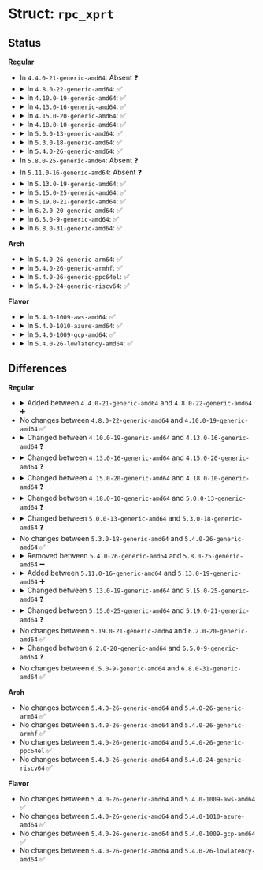 # Struct: <code>rpc_xprt</code>

## Status
<b>Regular</b>
<ul>
<li>
In <code>4.4.0-21-generic-amd64</code>: Absent ❓
</li>
<li>
<details>
<summary>In <code>4.8.0-22-generic-amd64</code>: ✅</summary>

```c
struct rpc_xprt {
    struct kref kref;
    struct rpc_xprt_ops * ops;
    const struct rpc_timeout * timeout;
    struct __kernel_sockaddr_storage addr;
    size_t addrlen;
    int prot;
    long unsigned int cong;
    long unsigned int cwnd;
    size_t max_payload;
    unsigned int tsh_size;
    struct rpc_wait_queue binding;
    struct rpc_wait_queue sending;
    struct rpc_wait_queue pending;
    struct rpc_wait_queue backlog;
    struct list_head free;
    unsigned int max_reqs;
    unsigned int min_reqs;
    atomic_t num_reqs;
    long unsigned int state;
    unsigned char resvport;
    atomic_t swapper;
    unsigned int bind_index;
    struct list_head xprt_switch;
    long unsigned int bind_timeout;
    long unsigned int reestablish_timeout;
    unsigned int connect_cookie;
    struct work_struct task_cleanup;
    struct timer_list timer;
    long unsigned int last_used;
    long unsigned int idle_timeout;
    long unsigned int max_reconnect_timeout;
    spinlock_t transport_lock;
    spinlock_t reserve_lock;
    u32 xid;
    struct rpc_task * snd_task;
    struct svc_xprt * bc_xprt;
    struct svc_serv * bc_serv;
    int bc_alloc_count;
    atomic_t bc_free_slots;
    spinlock_t bc_pa_lock;
    struct list_head bc_pa_list;
    struct list_head recv;
    struct (anon) stat;
    struct net * xprt_net;
    const char * servername;
    const char *[6] address_strings;
    struct dentry * debugfs;
    atomic_t inject_disconnect;
    struct callback_head rcu;
}
```
</details>
</li>
<li>
<details>
<summary>In <code>4.10.0-19-generic-amd64</code>: ✅</summary>

```c
struct rpc_xprt {
    struct kref kref;
    struct rpc_xprt_ops * ops;
    const struct rpc_timeout * timeout;
    struct __kernel_sockaddr_storage addr;
    size_t addrlen;
    int prot;
    long unsigned int cong;
    long unsigned int cwnd;
    size_t max_payload;
    unsigned int tsh_size;
    struct rpc_wait_queue binding;
    struct rpc_wait_queue sending;
    struct rpc_wait_queue pending;
    struct rpc_wait_queue backlog;
    struct list_head free;
    unsigned int max_reqs;
    unsigned int min_reqs;
    atomic_t num_reqs;
    long unsigned int state;
    unsigned char resvport;
    atomic_t swapper;
    unsigned int bind_index;
    struct list_head xprt_switch;
    long unsigned int bind_timeout;
    long unsigned int reestablish_timeout;
    unsigned int connect_cookie;
    struct work_struct task_cleanup;
    struct timer_list timer;
    long unsigned int last_used;
    long unsigned int idle_timeout;
    long unsigned int max_reconnect_timeout;
    spinlock_t transport_lock;
    spinlock_t reserve_lock;
    u32 xid;
    struct rpc_task * snd_task;
    struct svc_xprt * bc_xprt;
    struct svc_serv * bc_serv;
    int bc_alloc_count;
    atomic_t bc_free_slots;
    spinlock_t bc_pa_lock;
    struct list_head bc_pa_list;
    struct list_head recv;
    struct (anon) stat;
    struct net * xprt_net;
    const char * servername;
    const char *[6] address_strings;
    struct dentry * debugfs;
    atomic_t inject_disconnect;
    struct callback_head rcu;
}
```
</details>
</li>
<li>
<details>
<summary>In <code>4.13.0-16-generic-amd64</code>: ✅</summary>

```c
struct rpc_xprt {
    struct kref kref;
    struct rpc_xprt_ops * ops;
    const struct rpc_timeout * timeout;
    struct __kernel_sockaddr_storage addr;
    size_t addrlen;
    int prot;
    long unsigned int cong;
    long unsigned int cwnd;
    size_t max_payload;
    unsigned int tsh_size;
    struct rpc_wait_queue binding;
    struct rpc_wait_queue sending;
    struct rpc_wait_queue pending;
    struct rpc_wait_queue backlog;
    struct list_head free;
    unsigned int max_reqs;
    unsigned int min_reqs;
    atomic_t num_reqs;
    long unsigned int state;
    unsigned char resvport;
    atomic_t swapper;
    unsigned int bind_index;
    struct list_head xprt_switch;
    long unsigned int bind_timeout;
    long unsigned int reestablish_timeout;
    unsigned int connect_cookie;
    struct work_struct task_cleanup;
    struct timer_list timer;
    long unsigned int last_used;
    long unsigned int idle_timeout;
    long unsigned int connect_timeout;
    long unsigned int max_reconnect_timeout;
    spinlock_t transport_lock;
    spinlock_t reserve_lock;
    u32 xid;
    struct rpc_task * snd_task;
    struct svc_xprt * bc_xprt;
    struct svc_serv * bc_serv;
    int bc_alloc_count;
    atomic_t bc_free_slots;
    spinlock_t bc_pa_lock;
    struct list_head bc_pa_list;
    struct list_head recv;
    struct (anon) stat;
    struct net * xprt_net;
    const char * servername;
    const char *[6] address_strings;
    struct dentry * debugfs;
    atomic_t inject_disconnect;
    struct callback_head rcu;
}
```
</details>
</li>
<li>
<details>
<summary>In <code>4.15.0-20-generic-amd64</code>: ✅</summary>

```c
struct rpc_xprt {
    struct kref kref;
    const struct rpc_xprt_ops * ops;
    const struct rpc_timeout * timeout;
    struct __kernel_sockaddr_storage addr;
    size_t addrlen;
    int prot;
    long unsigned int cong;
    long unsigned int cwnd;
    size_t max_payload;
    unsigned int tsh_size;
    struct rpc_wait_queue binding;
    struct rpc_wait_queue sending;
    struct rpc_wait_queue pending;
    struct rpc_wait_queue backlog;
    struct list_head free;
    unsigned int max_reqs;
    unsigned int min_reqs;
    atomic_t num_reqs;
    long unsigned int state;
    unsigned char resvport;
    atomic_t swapper;
    unsigned int bind_index;
    struct list_head xprt_switch;
    long unsigned int bind_timeout;
    long unsigned int reestablish_timeout;
    unsigned int connect_cookie;
    struct work_struct task_cleanup;
    struct timer_list timer;
    long unsigned int last_used;
    long unsigned int idle_timeout;
    long unsigned int connect_timeout;
    long unsigned int max_reconnect_timeout;
    spinlock_t transport_lock;
    spinlock_t reserve_lock;
    spinlock_t recv_lock;
    u32 xid;
    struct rpc_task * snd_task;
    struct svc_xprt * bc_xprt;
    struct svc_serv * bc_serv;
    int bc_alloc_count;
    atomic_t bc_free_slots;
    spinlock_t bc_pa_lock;
    struct list_head bc_pa_list;
    struct list_head recv;
    struct (anon) stat;
    struct net * xprt_net;
    const char * servername;
    const char *[6] address_strings;
    struct dentry * debugfs;
    atomic_t inject_disconnect;
    struct callback_head rcu;
}
```
</details>
</li>
<li>
<details>
<summary>In <code>4.18.0-10-generic-amd64</code>: ✅</summary>

```c
struct rpc_xprt {
    struct kref kref;
    const struct rpc_xprt_ops * ops;
    const struct rpc_timeout * timeout;
    struct __kernel_sockaddr_storage addr;
    size_t addrlen;
    int prot;
    long unsigned int cong;
    long unsigned int cwnd;
    size_t max_payload;
    unsigned int tsh_size;
    struct rpc_wait_queue binding;
    struct rpc_wait_queue sending;
    struct rpc_wait_queue pending;
    struct rpc_wait_queue backlog;
    struct list_head free;
    unsigned int max_reqs;
    unsigned int min_reqs;
    unsigned int num_reqs;
    long unsigned int state;
    unsigned char resvport;
    atomic_t swapper;
    unsigned int bind_index;
    struct list_head xprt_switch;
    long unsigned int bind_timeout;
    long unsigned int reestablish_timeout;
    unsigned int connect_cookie;
    struct work_struct task_cleanup;
    struct timer_list timer;
    long unsigned int last_used;
    long unsigned int idle_timeout;
    long unsigned int connect_timeout;
    long unsigned int max_reconnect_timeout;
    spinlock_t transport_lock;
    spinlock_t reserve_lock;
    spinlock_t recv_lock;
    u32 xid;
    struct rpc_task * snd_task;
    struct svc_xprt * bc_xprt;
    struct svc_serv * bc_serv;
    int bc_alloc_count;
    atomic_t bc_free_slots;
    spinlock_t bc_pa_lock;
    struct list_head bc_pa_list;
    struct list_head recv;
    struct (anon) stat;
    struct net * xprt_net;
    const char * servername;
    const char *[6] address_strings;
    struct dentry * debugfs;
    atomic_t inject_disconnect;
    struct callback_head rcu;
}
```
</details>
</li>
<li>
<details>
<summary>In <code>5.0.0-13-generic-amd64</code>: ✅</summary>

```c
struct rpc_xprt {
    struct kref kref;
    const struct rpc_xprt_ops * ops;
    const struct rpc_timeout * timeout;
    struct __kernel_sockaddr_storage addr;
    size_t addrlen;
    int prot;
    long unsigned int cong;
    long unsigned int cwnd;
    size_t max_payload;
    unsigned int tsh_size;
    struct rpc_wait_queue binding;
    struct rpc_wait_queue sending;
    struct rpc_wait_queue pending;
    struct rpc_wait_queue backlog;
    struct list_head free;
    unsigned int max_reqs;
    unsigned int min_reqs;
    unsigned int num_reqs;
    long unsigned int state;
    unsigned char resvport;
    atomic_t swapper;
    unsigned int bind_index;
    struct list_head xprt_switch;
    long unsigned int bind_timeout;
    long unsigned int reestablish_timeout;
    unsigned int connect_cookie;
    struct work_struct task_cleanup;
    struct timer_list timer;
    long unsigned int last_used;
    long unsigned int idle_timeout;
    long unsigned int connect_timeout;
    long unsigned int max_reconnect_timeout;
    spinlock_t transport_lock;
    spinlock_t reserve_lock;
    spinlock_t queue_lock;
    u32 xid;
    struct rpc_task * snd_task;
    struct list_head xmit_queue;
    struct svc_xprt * bc_xprt;
    struct svc_serv * bc_serv;
    int bc_alloc_count;
    atomic_t bc_free_slots;
    spinlock_t bc_pa_lock;
    struct list_head bc_pa_list;
    struct rb_root recv_queue;
    struct (anon) stat;
    struct net * xprt_net;
    const char * servername;
    const char *[6] address_strings;
    struct dentry * debugfs;
    atomic_t inject_disconnect;
    struct callback_head rcu;
}
```
</details>
</li>
<li>
<details>
<summary>In <code>5.3.0-18-generic-amd64</code>: ✅</summary>

```c
struct rpc_xprt {
    struct kref kref;
    const struct rpc_xprt_ops * ops;
    const struct rpc_timeout * timeout;
    struct __kernel_sockaddr_storage addr;
    size_t addrlen;
    int prot;
    long unsigned int cong;
    long unsigned int cwnd;
    size_t max_payload;
    struct rpc_wait_queue binding;
    struct rpc_wait_queue sending;
    struct rpc_wait_queue pending;
    struct rpc_wait_queue backlog;
    struct list_head free;
    unsigned int max_reqs;
    unsigned int min_reqs;
    unsigned int num_reqs;
    long unsigned int state;
    unsigned char resvport;
    atomic_t swapper;
    unsigned int bind_index;
    struct list_head xprt_switch;
    long unsigned int bind_timeout;
    long unsigned int reestablish_timeout;
    unsigned int connect_cookie;
    struct work_struct task_cleanup;
    struct timer_list timer;
    long unsigned int last_used;
    long unsigned int idle_timeout;
    long unsigned int connect_timeout;
    long unsigned int max_reconnect_timeout;
    atomic_long_t queuelen;
    spinlock_t transport_lock;
    spinlock_t reserve_lock;
    spinlock_t queue_lock;
    u32 xid;
    struct rpc_task * snd_task;
    struct list_head xmit_queue;
    struct svc_xprt * bc_xprt;
    struct svc_serv * bc_serv;
    unsigned int bc_alloc_max;
    unsigned int bc_alloc_count;
    atomic_t bc_slot_count;
    spinlock_t bc_pa_lock;
    struct list_head bc_pa_list;
    struct rb_root recv_queue;
    struct (anon) stat;
    struct net * xprt_net;
    const char * servername;
    const char *[6] address_strings;
    struct dentry * debugfs;
    atomic_t inject_disconnect;
    struct callback_head rcu;
}
```
</details>
</li>
<li>
<details>
<summary>In <code>5.4.0-26-generic-amd64</code>: ✅</summary>

```c
struct rpc_xprt {
    struct kref kref;
    const struct rpc_xprt_ops * ops;
    const struct rpc_timeout * timeout;
    struct __kernel_sockaddr_storage addr;
    size_t addrlen;
    int prot;
    long unsigned int cong;
    long unsigned int cwnd;
    size_t max_payload;
    struct rpc_wait_queue binding;
    struct rpc_wait_queue sending;
    struct rpc_wait_queue pending;
    struct rpc_wait_queue backlog;
    struct list_head free;
    unsigned int max_reqs;
    unsigned int min_reqs;
    unsigned int num_reqs;
    long unsigned int state;
    unsigned char resvport;
    atomic_t swapper;
    unsigned int bind_index;
    struct list_head xprt_switch;
    long unsigned int bind_timeout;
    long unsigned int reestablish_timeout;
    unsigned int connect_cookie;
    struct work_struct task_cleanup;
    struct timer_list timer;
    long unsigned int last_used;
    long unsigned int idle_timeout;
    long unsigned int connect_timeout;
    long unsigned int max_reconnect_timeout;
    atomic_long_t queuelen;
    spinlock_t transport_lock;
    spinlock_t reserve_lock;
    spinlock_t queue_lock;
    u32 xid;
    struct rpc_task * snd_task;
    struct list_head xmit_queue;
    struct svc_xprt * bc_xprt;
    struct svc_serv * bc_serv;
    unsigned int bc_alloc_max;
    unsigned int bc_alloc_count;
    atomic_t bc_slot_count;
    spinlock_t bc_pa_lock;
    struct list_head bc_pa_list;
    struct rb_root recv_queue;
    struct (anon) stat;
    struct net * xprt_net;
    const char * servername;
    const char *[6] address_strings;
    struct dentry * debugfs;
    atomic_t inject_disconnect;
    struct callback_head rcu;
}
```
</details>
</li>
<li>
In <code>5.8.0-25-generic-amd64</code>: Absent ❓
</li>
<li>
In <code>5.11.0-16-generic-amd64</code>: Absent ❓
</li>
<li>
<details>
<summary>In <code>5.13.0-19-generic-amd64</code>: ✅</summary>

```c
struct rpc_xprt {
    struct kref kref;
    const struct rpc_xprt_ops * ops;
    const struct rpc_timeout * timeout;
    struct __kernel_sockaddr_storage addr;
    size_t addrlen;
    int prot;
    long unsigned int cong;
    long unsigned int cwnd;
    size_t max_payload;
    struct rpc_wait_queue binding;
    struct rpc_wait_queue sending;
    struct rpc_wait_queue pending;
    struct rpc_wait_queue backlog;
    struct list_head free;
    unsigned int max_reqs;
    unsigned int min_reqs;
    unsigned int num_reqs;
    long unsigned int state;
    unsigned char resvport;
    unsigned char reuseport;
    atomic_t swapper;
    unsigned int bind_index;
    struct list_head xprt_switch;
    long unsigned int bind_timeout;
    long unsigned int reestablish_timeout;
    unsigned int connect_cookie;
    struct work_struct task_cleanup;
    struct timer_list timer;
    long unsigned int last_used;
    long unsigned int idle_timeout;
    long unsigned int connect_timeout;
    long unsigned int max_reconnect_timeout;
    atomic_long_t queuelen;
    spinlock_t transport_lock;
    spinlock_t reserve_lock;
    spinlock_t queue_lock;
    u32 xid;
    struct rpc_task * snd_task;
    struct list_head xmit_queue;
    atomic_long_t xmit_queuelen;
    struct svc_xprt * bc_xprt;
    struct svc_serv * bc_serv;
    unsigned int bc_alloc_max;
    unsigned int bc_alloc_count;
    atomic_t bc_slot_count;
    spinlock_t bc_pa_lock;
    struct list_head bc_pa_list;
    struct rb_root recv_queue;
    struct (anon) stat;
    struct net * xprt_net;
    const char * servername;
    const char *[6] address_strings;
    struct dentry * debugfs;
    atomic_t inject_disconnect;
    struct callback_head rcu;
}
```
</details>
</li>
<li>
<details>
<summary>In <code>5.15.0-25-generic-amd64</code>: ✅</summary>

```c
struct rpc_xprt {
    struct kref kref;
    const struct rpc_xprt_ops * ops;
    unsigned int id;
    const struct rpc_timeout * timeout;
    struct __kernel_sockaddr_storage addr;
    size_t addrlen;
    int prot;
    long unsigned int cong;
    long unsigned int cwnd;
    size_t max_payload;
    struct rpc_wait_queue binding;
    struct rpc_wait_queue sending;
    struct rpc_wait_queue pending;
    struct rpc_wait_queue backlog;
    struct list_head free;
    unsigned int max_reqs;
    unsigned int min_reqs;
    unsigned int num_reqs;
    long unsigned int state;
    unsigned char resvport;
    unsigned char reuseport;
    atomic_t swapper;
    unsigned int bind_index;
    struct list_head xprt_switch;
    long unsigned int bind_timeout;
    long unsigned int reestablish_timeout;
    unsigned int connect_cookie;
    struct work_struct task_cleanup;
    struct timer_list timer;
    long unsigned int last_used;
    long unsigned int idle_timeout;
    long unsigned int connect_timeout;
    long unsigned int max_reconnect_timeout;
    atomic_long_t queuelen;
    spinlock_t transport_lock;
    spinlock_t reserve_lock;
    spinlock_t queue_lock;
    u32 xid;
    struct rpc_task * snd_task;
    struct list_head xmit_queue;
    atomic_long_t xmit_queuelen;
    struct svc_xprt * bc_xprt;
    struct svc_serv * bc_serv;
    unsigned int bc_alloc_max;
    unsigned int bc_alloc_count;
    atomic_t bc_slot_count;
    spinlock_t bc_pa_lock;
    struct list_head bc_pa_list;
    struct rb_root recv_queue;
    struct (anon) stat;
    struct net * xprt_net;
    const char * servername;
    const char *[6] address_strings;
    struct dentry * debugfs;
    struct callback_head rcu;
    const struct xprt_class * xprt_class;
    struct rpc_sysfs_xprt * xprt_sysfs;
    bool main;
}
```
</details>
</li>
<li>
<details>
<summary>In <code>5.19.0-21-generic-amd64</code>: ✅</summary>

```c
struct rpc_xprt {
    struct kref kref;
    const struct rpc_xprt_ops * ops;
    unsigned int id;
    const struct rpc_timeout * timeout;
    struct __kernel_sockaddr_storage addr;
    size_t addrlen;
    int prot;
    long unsigned int cong;
    long unsigned int cwnd;
    size_t max_payload;
    struct rpc_wait_queue binding;
    struct rpc_wait_queue sending;
    struct rpc_wait_queue pending;
    struct rpc_wait_queue backlog;
    struct list_head free;
    unsigned int max_reqs;
    unsigned int min_reqs;
    unsigned int num_reqs;
    long unsigned int state;
    unsigned char resvport;
    unsigned char reuseport;
    atomic_t swapper;
    unsigned int bind_index;
    struct list_head xprt_switch;
    long unsigned int bind_timeout;
    long unsigned int reestablish_timeout;
    unsigned int connect_cookie;
    struct work_struct task_cleanup;
    struct timer_list timer;
    long unsigned int last_used;
    long unsigned int idle_timeout;
    long unsigned int connect_timeout;
    long unsigned int max_reconnect_timeout;
    atomic_long_t queuelen;
    spinlock_t transport_lock;
    spinlock_t reserve_lock;
    spinlock_t queue_lock;
    u32 xid;
    struct rpc_task * snd_task;
    struct list_head xmit_queue;
    atomic_long_t xmit_queuelen;
    struct svc_xprt * bc_xprt;
    struct svc_serv * bc_serv;
    unsigned int bc_alloc_max;
    unsigned int bc_alloc_count;
    atomic_t bc_slot_count;
    spinlock_t bc_pa_lock;
    struct list_head bc_pa_list;
    struct rb_root recv_queue;
    struct (anon) stat;
    struct net * xprt_net;
    netns_tracker ns_tracker;
    const char * servername;
    const char *[6] address_strings;
    struct dentry * debugfs;
    struct callback_head rcu;
    const struct xprt_class * xprt_class;
    struct rpc_sysfs_xprt * xprt_sysfs;
    bool main;
}
```
</details>
</li>
<li>
<details>
<summary>In <code>6.2.0-20-generic-amd64</code>: ✅</summary>

```c
struct rpc_xprt {
    struct kref kref;
    const struct rpc_xprt_ops * ops;
    unsigned int id;
    const struct rpc_timeout * timeout;
    struct __kernel_sockaddr_storage addr;
    size_t addrlen;
    int prot;
    long unsigned int cong;
    long unsigned int cwnd;
    size_t max_payload;
    struct rpc_wait_queue binding;
    struct rpc_wait_queue sending;
    struct rpc_wait_queue pending;
    struct rpc_wait_queue backlog;
    struct list_head free;
    unsigned int max_reqs;
    unsigned int min_reqs;
    unsigned int num_reqs;
    long unsigned int state;
    unsigned char resvport;
    unsigned char reuseport;
    atomic_t swapper;
    unsigned int bind_index;
    struct list_head xprt_switch;
    long unsigned int bind_timeout;
    long unsigned int reestablish_timeout;
    unsigned int connect_cookie;
    struct work_struct task_cleanup;
    struct timer_list timer;
    long unsigned int last_used;
    long unsigned int idle_timeout;
    long unsigned int connect_timeout;
    long unsigned int max_reconnect_timeout;
    atomic_long_t queuelen;
    spinlock_t transport_lock;
    spinlock_t reserve_lock;
    spinlock_t queue_lock;
    u32 xid;
    struct rpc_task * snd_task;
    struct list_head xmit_queue;
    atomic_long_t xmit_queuelen;
    struct svc_xprt * bc_xprt;
    struct svc_serv * bc_serv;
    unsigned int bc_alloc_max;
    unsigned int bc_alloc_count;
    atomic_t bc_slot_count;
    spinlock_t bc_pa_lock;
    struct list_head bc_pa_list;
    struct rb_root recv_queue;
    struct (anon) stat;
    struct net * xprt_net;
    netns_tracker ns_tracker;
    const char * servername;
    const char *[6] address_strings;
    struct dentry * debugfs;
    struct callback_head rcu;
    const struct xprt_class * xprt_class;
    struct rpc_sysfs_xprt * xprt_sysfs;
    bool main;
}
```
</details>
</li>
<li>
<details>
<summary>In <code>6.5.0-9-generic-amd64</code>: ✅</summary>

```c
struct rpc_xprt {
    struct kref kref;
    const struct rpc_xprt_ops * ops;
    unsigned int id;
    const struct rpc_timeout * timeout;
    struct __kernel_sockaddr_storage addr;
    size_t addrlen;
    int prot;
    long unsigned int cong;
    long unsigned int cwnd;
    size_t max_payload;
    struct rpc_wait_queue binding;
    struct rpc_wait_queue sending;
    struct rpc_wait_queue pending;
    struct rpc_wait_queue backlog;
    struct list_head free;
    unsigned int max_reqs;
    unsigned int min_reqs;
    unsigned int num_reqs;
    long unsigned int state;
    unsigned char resvport;
    unsigned char reuseport;
    atomic_t swapper;
    unsigned int bind_index;
    struct list_head xprt_switch;
    long unsigned int bind_timeout;
    long unsigned int reestablish_timeout;
    struct xprtsec_parms xprtsec;
    unsigned int connect_cookie;
    struct work_struct task_cleanup;
    struct timer_list timer;
    long unsigned int last_used;
    long unsigned int idle_timeout;
    long unsigned int connect_timeout;
    long unsigned int max_reconnect_timeout;
    atomic_long_t queuelen;
    spinlock_t transport_lock;
    spinlock_t reserve_lock;
    spinlock_t queue_lock;
    u32 xid;
    struct rpc_task * snd_task;
    struct list_head xmit_queue;
    atomic_long_t xmit_queuelen;
    struct svc_xprt * bc_xprt;
    struct svc_serv * bc_serv;
    unsigned int bc_alloc_max;
    unsigned int bc_alloc_count;
    atomic_t bc_slot_count;
    spinlock_t bc_pa_lock;
    struct list_head bc_pa_list;
    struct rb_root recv_queue;
    struct (anon) stat;
    struct net * xprt_net;
    netns_tracker ns_tracker;
    const char * servername;
    const char *[6] address_strings;
    struct dentry * debugfs;
    struct callback_head rcu;
    const struct xprt_class * xprt_class;
    struct rpc_sysfs_xprt * xprt_sysfs;
    bool main;
}
```
</details>
</li>
<li>
<details>
<summary>In <code>6.8.0-31-generic-amd64</code>: ✅</summary>

```c
struct rpc_xprt {
    struct kref kref;
    const struct rpc_xprt_ops * ops;
    unsigned int id;
    const struct rpc_timeout * timeout;
    struct __kernel_sockaddr_storage addr;
    size_t addrlen;
    int prot;
    long unsigned int cong;
    long unsigned int cwnd;
    size_t max_payload;
    struct rpc_wait_queue binding;
    struct rpc_wait_queue sending;
    struct rpc_wait_queue pending;
    struct rpc_wait_queue backlog;
    struct list_head free;
    unsigned int max_reqs;
    unsigned int min_reqs;
    unsigned int num_reqs;
    long unsigned int state;
    unsigned char resvport;
    unsigned char reuseport;
    atomic_t swapper;
    unsigned int bind_index;
    struct list_head xprt_switch;
    long unsigned int bind_timeout;
    long unsigned int reestablish_timeout;
    struct xprtsec_parms xprtsec;
    unsigned int connect_cookie;
    struct work_struct task_cleanup;
    struct timer_list timer;
    long unsigned int last_used;
    long unsigned int idle_timeout;
    long unsigned int connect_timeout;
    long unsigned int max_reconnect_timeout;
    atomic_long_t queuelen;
    spinlock_t transport_lock;
    spinlock_t reserve_lock;
    spinlock_t queue_lock;
    u32 xid;
    struct rpc_task * snd_task;
    struct list_head xmit_queue;
    atomic_long_t xmit_queuelen;
    struct svc_xprt * bc_xprt;
    struct svc_serv * bc_serv;
    unsigned int bc_alloc_max;
    unsigned int bc_alloc_count;
    atomic_t bc_slot_count;
    spinlock_t bc_pa_lock;
    struct list_head bc_pa_list;
    struct rb_root recv_queue;
    struct (anon) stat;
    struct net * xprt_net;
    netns_tracker ns_tracker;
    const char * servername;
    const char *[6] address_strings;
    struct dentry * debugfs;
    struct callback_head rcu;
    const struct xprt_class * xprt_class;
    struct rpc_sysfs_xprt * xprt_sysfs;
    bool main;
}
```
</details>
</li>
</ul>
<b>Arch</b>
<ul>
<li>
<details>
<summary>In <code>5.4.0-26-generic-arm64</code>: ✅</summary>

```c
struct rpc_xprt {
    struct kref kref;
    const struct rpc_xprt_ops * ops;
    const struct rpc_timeout * timeout;
    struct __kernel_sockaddr_storage addr;
    size_t addrlen;
    int prot;
    long unsigned int cong;
    long unsigned int cwnd;
    size_t max_payload;
    struct rpc_wait_queue binding;
    struct rpc_wait_queue sending;
    struct rpc_wait_queue pending;
    struct rpc_wait_queue backlog;
    struct list_head free;
    unsigned int max_reqs;
    unsigned int min_reqs;
    unsigned int num_reqs;
    long unsigned int state;
    unsigned char resvport;
    atomic_t swapper;
    unsigned int bind_index;
    struct list_head xprt_switch;
    long unsigned int bind_timeout;
    long unsigned int reestablish_timeout;
    unsigned int connect_cookie;
    struct work_struct task_cleanup;
    struct timer_list timer;
    long unsigned int last_used;
    long unsigned int idle_timeout;
    long unsigned int connect_timeout;
    long unsigned int max_reconnect_timeout;
    atomic_long_t queuelen;
    spinlock_t transport_lock;
    spinlock_t reserve_lock;
    spinlock_t queue_lock;
    u32 xid;
    struct rpc_task * snd_task;
    struct list_head xmit_queue;
    struct svc_xprt * bc_xprt;
    struct svc_serv * bc_serv;
    unsigned int bc_alloc_max;
    unsigned int bc_alloc_count;
    atomic_t bc_slot_count;
    spinlock_t bc_pa_lock;
    struct list_head bc_pa_list;
    struct rb_root recv_queue;
    struct (anon) stat;
    struct net * xprt_net;
    const char * servername;
    const char *[6] address_strings;
    struct dentry * debugfs;
    atomic_t inject_disconnect;
    struct callback_head rcu;
}
```
</details>
</li>
<li>
<details>
<summary>In <code>5.4.0-26-generic-armhf</code>: ✅</summary>

```c
struct rpc_xprt {
    struct kref kref;
    const struct rpc_xprt_ops * ops;
    const struct rpc_timeout * timeout;
    struct __kernel_sockaddr_storage addr;
    size_t addrlen;
    int prot;
    long unsigned int cong;
    long unsigned int cwnd;
    size_t max_payload;
    struct rpc_wait_queue binding;
    struct rpc_wait_queue sending;
    struct rpc_wait_queue pending;
    struct rpc_wait_queue backlog;
    struct list_head free;
    unsigned int max_reqs;
    unsigned int min_reqs;
    unsigned int num_reqs;
    long unsigned int state;
    unsigned char resvport;
    atomic_t swapper;
    unsigned int bind_index;
    struct list_head xprt_switch;
    long unsigned int bind_timeout;
    long unsigned int reestablish_timeout;
    unsigned int connect_cookie;
    struct work_struct task_cleanup;
    struct timer_list timer;
    long unsigned int last_used;
    long unsigned int idle_timeout;
    long unsigned int connect_timeout;
    long unsigned int max_reconnect_timeout;
    atomic_long_t queuelen;
    spinlock_t transport_lock;
    spinlock_t reserve_lock;
    spinlock_t queue_lock;
    u32 xid;
    struct rpc_task * snd_task;
    struct list_head xmit_queue;
    struct svc_xprt * bc_xprt;
    struct svc_serv * bc_serv;
    unsigned int bc_alloc_max;
    unsigned int bc_alloc_count;
    atomic_t bc_slot_count;
    spinlock_t bc_pa_lock;
    struct list_head bc_pa_list;
    struct rb_root recv_queue;
    struct (anon) stat;
    struct net * xprt_net;
    const char * servername;
    const char *[6] address_strings;
    struct dentry * debugfs;
    atomic_t inject_disconnect;
    struct callback_head rcu;
}
```
</details>
</li>
<li>
<details>
<summary>In <code>5.4.0-26-generic-ppc64el</code>: ✅</summary>

```c
struct rpc_xprt {
    struct kref kref;
    const struct rpc_xprt_ops * ops;
    const struct rpc_timeout * timeout;
    struct __kernel_sockaddr_storage addr;
    size_t addrlen;
    int prot;
    long unsigned int cong;
    long unsigned int cwnd;
    size_t max_payload;
    struct rpc_wait_queue binding;
    struct rpc_wait_queue sending;
    struct rpc_wait_queue pending;
    struct rpc_wait_queue backlog;
    struct list_head free;
    unsigned int max_reqs;
    unsigned int min_reqs;
    unsigned int num_reqs;
    long unsigned int state;
    unsigned char resvport;
    atomic_t swapper;
    unsigned int bind_index;
    struct list_head xprt_switch;
    long unsigned int bind_timeout;
    long unsigned int reestablish_timeout;
    unsigned int connect_cookie;
    struct work_struct task_cleanup;
    struct timer_list timer;
    long unsigned int last_used;
    long unsigned int idle_timeout;
    long unsigned int connect_timeout;
    long unsigned int max_reconnect_timeout;
    atomic_long_t queuelen;
    spinlock_t transport_lock;
    spinlock_t reserve_lock;
    spinlock_t queue_lock;
    u32 xid;
    struct rpc_task * snd_task;
    struct list_head xmit_queue;
    struct svc_xprt * bc_xprt;
    struct svc_serv * bc_serv;
    unsigned int bc_alloc_max;
    unsigned int bc_alloc_count;
    atomic_t bc_slot_count;
    spinlock_t bc_pa_lock;
    struct list_head bc_pa_list;
    struct rb_root recv_queue;
    struct (anon) stat;
    struct net * xprt_net;
    const char * servername;
    const char *[6] address_strings;
    struct dentry * debugfs;
    atomic_t inject_disconnect;
    struct callback_head rcu;
}
```
</details>
</li>
<li>
<details>
<summary>In <code>5.4.0-24-generic-riscv64</code>: ✅</summary>

```c
struct rpc_xprt {
    struct kref kref;
    const struct rpc_xprt_ops * ops;
    const struct rpc_timeout * timeout;
    struct __kernel_sockaddr_storage addr;
    size_t addrlen;
    int prot;
    long unsigned int cong;
    long unsigned int cwnd;
    size_t max_payload;
    struct rpc_wait_queue binding;
    struct rpc_wait_queue sending;
    struct rpc_wait_queue pending;
    struct rpc_wait_queue backlog;
    struct list_head free;
    unsigned int max_reqs;
    unsigned int min_reqs;
    unsigned int num_reqs;
    long unsigned int state;
    unsigned char resvport;
    atomic_t swapper;
    unsigned int bind_index;
    struct list_head xprt_switch;
    long unsigned int bind_timeout;
    long unsigned int reestablish_timeout;
    unsigned int connect_cookie;
    struct work_struct task_cleanup;
    struct timer_list timer;
    long unsigned int last_used;
    long unsigned int idle_timeout;
    long unsigned int connect_timeout;
    long unsigned int max_reconnect_timeout;
    atomic_long_t queuelen;
    spinlock_t transport_lock;
    spinlock_t reserve_lock;
    spinlock_t queue_lock;
    u32 xid;
    struct rpc_task * snd_task;
    struct list_head xmit_queue;
    struct svc_xprt * bc_xprt;
    struct svc_serv * bc_serv;
    unsigned int bc_alloc_max;
    unsigned int bc_alloc_count;
    atomic_t bc_slot_count;
    spinlock_t bc_pa_lock;
    struct list_head bc_pa_list;
    struct rb_root recv_queue;
    struct (anon) stat;
    struct net * xprt_net;
    const char * servername;
    const char *[6] address_strings;
    struct dentry * debugfs;
    atomic_t inject_disconnect;
    struct callback_head rcu;
}
```
</details>
</li>
</ul>
<b>Flavor</b>
<ul>
<li>
<details>
<summary>In <code>5.4.0-1009-aws-amd64</code>: ✅</summary>

```c
struct rpc_xprt {
    struct kref kref;
    const struct rpc_xprt_ops * ops;
    const struct rpc_timeout * timeout;
    struct __kernel_sockaddr_storage addr;
    size_t addrlen;
    int prot;
    long unsigned int cong;
    long unsigned int cwnd;
    size_t max_payload;
    struct rpc_wait_queue binding;
    struct rpc_wait_queue sending;
    struct rpc_wait_queue pending;
    struct rpc_wait_queue backlog;
    struct list_head free;
    unsigned int max_reqs;
    unsigned int min_reqs;
    unsigned int num_reqs;
    long unsigned int state;
    unsigned char resvport;
    atomic_t swapper;
    unsigned int bind_index;
    struct list_head xprt_switch;
    long unsigned int bind_timeout;
    long unsigned int reestablish_timeout;
    unsigned int connect_cookie;
    struct work_struct task_cleanup;
    struct timer_list timer;
    long unsigned int last_used;
    long unsigned int idle_timeout;
    long unsigned int connect_timeout;
    long unsigned int max_reconnect_timeout;
    atomic_long_t queuelen;
    spinlock_t transport_lock;
    spinlock_t reserve_lock;
    spinlock_t queue_lock;
    u32 xid;
    struct rpc_task * snd_task;
    struct list_head xmit_queue;
    struct svc_xprt * bc_xprt;
    struct svc_serv * bc_serv;
    unsigned int bc_alloc_max;
    unsigned int bc_alloc_count;
    atomic_t bc_slot_count;
    spinlock_t bc_pa_lock;
    struct list_head bc_pa_list;
    struct rb_root recv_queue;
    struct (anon) stat;
    struct net * xprt_net;
    const char * servername;
    const char *[6] address_strings;
    struct dentry * debugfs;
    atomic_t inject_disconnect;
    struct callback_head rcu;
}
```
</details>
</li>
<li>
<details>
<summary>In <code>5.4.0-1010-azure-amd64</code>: ✅</summary>

```c
struct rpc_xprt {
    struct kref kref;
    const struct rpc_xprt_ops * ops;
    const struct rpc_timeout * timeout;
    struct __kernel_sockaddr_storage addr;
    size_t addrlen;
    int prot;
    long unsigned int cong;
    long unsigned int cwnd;
    size_t max_payload;
    struct rpc_wait_queue binding;
    struct rpc_wait_queue sending;
    struct rpc_wait_queue pending;
    struct rpc_wait_queue backlog;
    struct list_head free;
    unsigned int max_reqs;
    unsigned int min_reqs;
    unsigned int num_reqs;
    long unsigned int state;
    unsigned char resvport;
    atomic_t swapper;
    unsigned int bind_index;
    struct list_head xprt_switch;
    long unsigned int bind_timeout;
    long unsigned int reestablish_timeout;
    unsigned int connect_cookie;
    struct work_struct task_cleanup;
    struct timer_list timer;
    long unsigned int last_used;
    long unsigned int idle_timeout;
    long unsigned int connect_timeout;
    long unsigned int max_reconnect_timeout;
    atomic_long_t queuelen;
    spinlock_t transport_lock;
    spinlock_t reserve_lock;
    spinlock_t queue_lock;
    u32 xid;
    struct rpc_task * snd_task;
    struct list_head xmit_queue;
    struct svc_xprt * bc_xprt;
    struct svc_serv * bc_serv;
    unsigned int bc_alloc_max;
    unsigned int bc_alloc_count;
    atomic_t bc_slot_count;
    spinlock_t bc_pa_lock;
    struct list_head bc_pa_list;
    struct rb_root recv_queue;
    struct (anon) stat;
    struct net * xprt_net;
    const char * servername;
    const char *[6] address_strings;
    struct dentry * debugfs;
    atomic_t inject_disconnect;
    struct callback_head rcu;
}
```
</details>
</li>
<li>
<details>
<summary>In <code>5.4.0-1009-gcp-amd64</code>: ✅</summary>

```c
struct rpc_xprt {
    struct kref kref;
    const struct rpc_xprt_ops * ops;
    const struct rpc_timeout * timeout;
    struct __kernel_sockaddr_storage addr;
    size_t addrlen;
    int prot;
    long unsigned int cong;
    long unsigned int cwnd;
    size_t max_payload;
    struct rpc_wait_queue binding;
    struct rpc_wait_queue sending;
    struct rpc_wait_queue pending;
    struct rpc_wait_queue backlog;
    struct list_head free;
    unsigned int max_reqs;
    unsigned int min_reqs;
    unsigned int num_reqs;
    long unsigned int state;
    unsigned char resvport;
    atomic_t swapper;
    unsigned int bind_index;
    struct list_head xprt_switch;
    long unsigned int bind_timeout;
    long unsigned int reestablish_timeout;
    unsigned int connect_cookie;
    struct work_struct task_cleanup;
    struct timer_list timer;
    long unsigned int last_used;
    long unsigned int idle_timeout;
    long unsigned int connect_timeout;
    long unsigned int max_reconnect_timeout;
    atomic_long_t queuelen;
    spinlock_t transport_lock;
    spinlock_t reserve_lock;
    spinlock_t queue_lock;
    u32 xid;
    struct rpc_task * snd_task;
    struct list_head xmit_queue;
    struct svc_xprt * bc_xprt;
    struct svc_serv * bc_serv;
    unsigned int bc_alloc_max;
    unsigned int bc_alloc_count;
    atomic_t bc_slot_count;
    spinlock_t bc_pa_lock;
    struct list_head bc_pa_list;
    struct rb_root recv_queue;
    struct (anon) stat;
    struct net * xprt_net;
    const char * servername;
    const char *[6] address_strings;
    struct dentry * debugfs;
    atomic_t inject_disconnect;
    struct callback_head rcu;
}
```
</details>
</li>
<li>
<details>
<summary>In <code>5.4.0-26-lowlatency-amd64</code>: ✅</summary>

```c
struct rpc_xprt {
    struct kref kref;
    const struct rpc_xprt_ops * ops;
    const struct rpc_timeout * timeout;
    struct __kernel_sockaddr_storage addr;
    size_t addrlen;
    int prot;
    long unsigned int cong;
    long unsigned int cwnd;
    size_t max_payload;
    struct rpc_wait_queue binding;
    struct rpc_wait_queue sending;
    struct rpc_wait_queue pending;
    struct rpc_wait_queue backlog;
    struct list_head free;
    unsigned int max_reqs;
    unsigned int min_reqs;
    unsigned int num_reqs;
    long unsigned int state;
    unsigned char resvport;
    atomic_t swapper;
    unsigned int bind_index;
    struct list_head xprt_switch;
    long unsigned int bind_timeout;
    long unsigned int reestablish_timeout;
    unsigned int connect_cookie;
    struct work_struct task_cleanup;
    struct timer_list timer;
    long unsigned int last_used;
    long unsigned int idle_timeout;
    long unsigned int connect_timeout;
    long unsigned int max_reconnect_timeout;
    atomic_long_t queuelen;
    spinlock_t transport_lock;
    spinlock_t reserve_lock;
    spinlock_t queue_lock;
    u32 xid;
    struct rpc_task * snd_task;
    struct list_head xmit_queue;
    struct svc_xprt * bc_xprt;
    struct svc_serv * bc_serv;
    unsigned int bc_alloc_max;
    unsigned int bc_alloc_count;
    atomic_t bc_slot_count;
    spinlock_t bc_pa_lock;
    struct list_head bc_pa_list;
    struct rb_root recv_queue;
    struct (anon) stat;
    struct net * xprt_net;
    const char * servername;
    const char *[6] address_strings;
    struct dentry * debugfs;
    atomic_t inject_disconnect;
    struct callback_head rcu;
}
```
</details>
</li>
</ul>

## Differences
<b>Regular</b>
<ul>
<li>
<details>
<summary>Added between <code>4.4.0-21-generic-amd64</code> and <code>4.8.0-22-generic-amd64</code> ➕</summary>

```c
struct rpc_xprt {
    struct kref kref;
    struct rpc_xprt_ops * ops;
    const struct rpc_timeout * timeout;
    struct __kernel_sockaddr_storage addr;
    size_t addrlen;
    int prot;
    long unsigned int cong;
    long unsigned int cwnd;
    size_t max_payload;
    unsigned int tsh_size;
    struct rpc_wait_queue binding;
    struct rpc_wait_queue sending;
    struct rpc_wait_queue pending;
    struct rpc_wait_queue backlog;
    struct list_head free;
    unsigned int max_reqs;
    unsigned int min_reqs;
    atomic_t num_reqs;
    long unsigned int state;
    unsigned char resvport;
    atomic_t swapper;
    unsigned int bind_index;
    struct list_head xprt_switch;
    long unsigned int bind_timeout;
    long unsigned int reestablish_timeout;
    unsigned int connect_cookie;
    struct work_struct task_cleanup;
    struct timer_list timer;
    long unsigned int last_used;
    long unsigned int idle_timeout;
    long unsigned int max_reconnect_timeout;
    spinlock_t transport_lock;
    spinlock_t reserve_lock;
    u32 xid;
    struct rpc_task * snd_task;
    struct svc_xprt * bc_xprt;
    struct svc_serv * bc_serv;
    int bc_alloc_count;
    atomic_t bc_free_slots;
    spinlock_t bc_pa_lock;
    struct list_head bc_pa_list;
    struct list_head recv;
    struct (anon) stat;
    struct net * xprt_net;
    const char * servername;
    const char *[6] address_strings;
    struct dentry * debugfs;
    atomic_t inject_disconnect;
    struct callback_head rcu;
}
```
</details>
</li>
<li>
No changes between <code>4.8.0-22-generic-amd64</code> and <code>4.10.0-19-generic-amd64</code> ✅
</li>
<li>
<details>
<summary>Changed between <code>4.10.0-19-generic-amd64</code> and <code>4.13.0-16-generic-amd64</code> ❓</summary>
<ul>
<li>
<b>Field added. </b>
<code>long unsigned int connect_timeout</code>
</li>
</ul>
</details>
</li>
<li>
<details>
<summary>Changed between <code>4.13.0-16-generic-amd64</code> and <code>4.15.0-20-generic-amd64</code> ❓</summary>
<ul>
<li>
<b>Field added. </b>
<code>spinlock_t recv_lock</code>
</li>
<li>
<b>Field type changed. </b>
<code>struct rpc_xprt_ops * ops</code> ➡️ <code>const struct rpc_xprt_ops * ops</code>
</li>
</ul>
</details>
</li>
<li>
<details>
<summary>Changed between <code>4.15.0-20-generic-amd64</code> and <code>4.18.0-10-generic-amd64</code> ❓</summary>
<ul>
<li>
<b>Field type changed. </b>
<code>atomic_t num_reqs</code> ➡️ <code>unsigned int num_reqs</code>
</li>
</ul>
</details>
</li>
<li>
<details>
<summary>Changed between <code>4.18.0-10-generic-amd64</code> and <code>5.0.0-13-generic-amd64</code> ❓</summary>
<ul>
<li>
<b>Field added. </b>
<code>spinlock_t queue_lock</code>
</li>
<li>
<b>Field added. </b>
<code>struct list_head xmit_queue</code>
</li>
<li>
<b>Field added. </b>
<code>struct rb_root recv_queue</code>
</li>
<li>
<b>Field removed. </b>
<code>spinlock_t recv_lock</code>
</li>
<li>
<b>Field removed. </b>
<code>struct list_head recv</code>
</li>
</ul>
</details>
</li>
<li>
<details>
<summary>Changed between <code>5.0.0-13-generic-amd64</code> and <code>5.3.0-18-generic-amd64</code> ❓</summary>
<ul>
<li>
<b>Field added. </b>
<code>atomic_long_t queuelen</code>
</li>
<li>
<b>Field added. </b>
<code>unsigned int bc_alloc_max</code>
</li>
<li>
<b>Field added. </b>
<code>atomic_t bc_slot_count</code>
</li>
<li>
<b>Field removed. </b>
<code>unsigned int tsh_size</code>
</li>
<li>
<b>Field removed. </b>
<code>atomic_t bc_free_slots</code>
</li>
<li>
<b>Field type changed. </b>
<code>int bc_alloc_count</code> ➡️ <code>unsigned int bc_alloc_count</code>
</li>
</ul>
</details>
</li>
<li>
No changes between <code>5.3.0-18-generic-amd64</code> and <code>5.4.0-26-generic-amd64</code> ✅
</li>
<li>
<details>
<summary>Removed between <code>5.4.0-26-generic-amd64</code> and <code>5.8.0-25-generic-amd64</code> ➖</summary>

```c
struct rpc_xprt {
    struct kref kref;
    const struct rpc_xprt_ops * ops;
    const struct rpc_timeout * timeout;
    struct __kernel_sockaddr_storage addr;
    size_t addrlen;
    int prot;
    long unsigned int cong;
    long unsigned int cwnd;
    size_t max_payload;
    struct rpc_wait_queue binding;
    struct rpc_wait_queue sending;
    struct rpc_wait_queue pending;
    struct rpc_wait_queue backlog;
    struct list_head free;
    unsigned int max_reqs;
    unsigned int min_reqs;
    unsigned int num_reqs;
    long unsigned int state;
    unsigned char resvport;
    atomic_t swapper;
    unsigned int bind_index;
    struct list_head xprt_switch;
    long unsigned int bind_timeout;
    long unsigned int reestablish_timeout;
    unsigned int connect_cookie;
    struct work_struct task_cleanup;
    struct timer_list timer;
    long unsigned int last_used;
    long unsigned int idle_timeout;
    long unsigned int connect_timeout;
    long unsigned int max_reconnect_timeout;
    atomic_long_t queuelen;
    spinlock_t transport_lock;
    spinlock_t reserve_lock;
    spinlock_t queue_lock;
    u32 xid;
    struct rpc_task * snd_task;
    struct list_head xmit_queue;
    struct svc_xprt * bc_xprt;
    struct svc_serv * bc_serv;
    unsigned int bc_alloc_max;
    unsigned int bc_alloc_count;
    atomic_t bc_slot_count;
    spinlock_t bc_pa_lock;
    struct list_head bc_pa_list;
    struct rb_root recv_queue;
    struct (anon) stat;
    struct net * xprt_net;
    const char * servername;
    const char *[6] address_strings;
    struct dentry * debugfs;
    atomic_t inject_disconnect;
    struct callback_head rcu;
}
```
</details>
</li>
<li>
<details>
<summary>Added between <code>5.11.0-16-generic-amd64</code> and <code>5.13.0-19-generic-amd64</code> ➕</summary>

```c
struct rpc_xprt {
    struct kref kref;
    const struct rpc_xprt_ops * ops;
    const struct rpc_timeout * timeout;
    struct __kernel_sockaddr_storage addr;
    size_t addrlen;
    int prot;
    long unsigned int cong;
    long unsigned int cwnd;
    size_t max_payload;
    struct rpc_wait_queue binding;
    struct rpc_wait_queue sending;
    struct rpc_wait_queue pending;
    struct rpc_wait_queue backlog;
    struct list_head free;
    unsigned int max_reqs;
    unsigned int min_reqs;
    unsigned int num_reqs;
    long unsigned int state;
    unsigned char resvport;
    unsigned char reuseport;
    atomic_t swapper;
    unsigned int bind_index;
    struct list_head xprt_switch;
    long unsigned int bind_timeout;
    long unsigned int reestablish_timeout;
    unsigned int connect_cookie;
    struct work_struct task_cleanup;
    struct timer_list timer;
    long unsigned int last_used;
    long unsigned int idle_timeout;
    long unsigned int connect_timeout;
    long unsigned int max_reconnect_timeout;
    atomic_long_t queuelen;
    spinlock_t transport_lock;
    spinlock_t reserve_lock;
    spinlock_t queue_lock;
    u32 xid;
    struct rpc_task * snd_task;
    struct list_head xmit_queue;
    atomic_long_t xmit_queuelen;
    struct svc_xprt * bc_xprt;
    struct svc_serv * bc_serv;
    unsigned int bc_alloc_max;
    unsigned int bc_alloc_count;
    atomic_t bc_slot_count;
    spinlock_t bc_pa_lock;
    struct list_head bc_pa_list;
    struct rb_root recv_queue;
    struct (anon) stat;
    struct net * xprt_net;
    const char * servername;
    const char *[6] address_strings;
    struct dentry * debugfs;
    atomic_t inject_disconnect;
    struct callback_head rcu;
}
```
</details>
</li>
<li>
<details>
<summary>Changed between <code>5.13.0-19-generic-amd64</code> and <code>5.15.0-25-generic-amd64</code> ❓</summary>
<ul>
<li>
<b>Field added. </b>
<code>unsigned int id</code>
</li>
<li>
<b>Field added. </b>
<code>const struct xprt_class * xprt_class</code>
</li>
<li>
<b>Field added. </b>
<code>struct rpc_sysfs_xprt * xprt_sysfs</code>
</li>
<li>
<b>Field added. </b>
<code>bool main</code>
</li>
<li>
<b>Field removed. </b>
<code>atomic_t inject_disconnect</code>
</li>
<li>
<b>Field type changed. </b>
<code>struct svc_serv * bc_serv</code> ➡️ <code>struct svc_serv * bc_serv</code>
</li>
</ul>
</details>
</li>
<li>
<details>
<summary>Changed between <code>5.15.0-25-generic-amd64</code> and <code>5.19.0-21-generic-amd64</code> ❓</summary>
<ul>
<li>
<b>Field added. </b>
<code>netns_tracker ns_tracker</code>
</li>
</ul>
</details>
</li>
<li>
No changes between <code>5.19.0-21-generic-amd64</code> and <code>6.2.0-20-generic-amd64</code> ✅
</li>
<li>
<details>
<summary>Changed between <code>6.2.0-20-generic-amd64</code> and <code>6.5.0-9-generic-amd64</code> ❓</summary>
<ul>
<li>
<b>Field added. </b>
<code>struct xprtsec_parms xprtsec</code>
</li>
</ul>
</details>
</li>
<li>
No changes between <code>6.5.0-9-generic-amd64</code> and <code>6.8.0-31-generic-amd64</code> ✅
</li>
</ul>
<b>Arch</b>
<ul>
<li>
No changes between <code>5.4.0-26-generic-amd64</code> and <code>5.4.0-26-generic-arm64</code> ✅
</li>
<li>
No changes between <code>5.4.0-26-generic-amd64</code> and <code>5.4.0-26-generic-armhf</code> ✅
</li>
<li>
No changes between <code>5.4.0-26-generic-amd64</code> and <code>5.4.0-26-generic-ppc64el</code> ✅
</li>
<li>
No changes between <code>5.4.0-26-generic-amd64</code> and <code>5.4.0-24-generic-riscv64</code> ✅
</li>
</ul>
<b>Flavor</b>
<ul>
<li>
No changes between <code>5.4.0-26-generic-amd64</code> and <code>5.4.0-1009-aws-amd64</code> ✅
</li>
<li>
No changes between <code>5.4.0-26-generic-amd64</code> and <code>5.4.0-1010-azure-amd64</code> ✅
</li>
<li>
No changes between <code>5.4.0-26-generic-amd64</code> and <code>5.4.0-1009-gcp-amd64</code> ✅
</li>
<li>
No changes between <code>5.4.0-26-generic-amd64</code> and <code>5.4.0-26-lowlatency-amd64</code> ✅
</li>
</ul>

